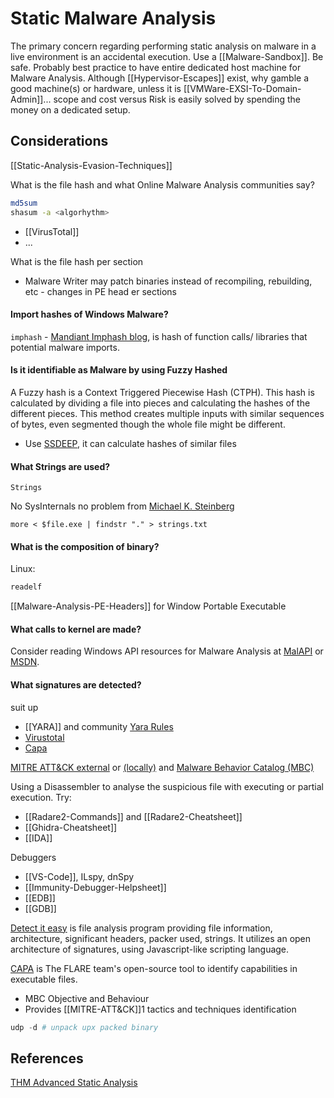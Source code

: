 # Static Malware Analysis

The primary concern regarding performing static analysis on malware in a live environment is an accidental execution. Use a [[Malware-Sandbox]]. Be safe. Probably best practice to have entire dedicated host machine for Malware Analysis. Although [[Hypervisor-Escapes]] exist, why gamble a good machine(s) or hardware, unless it is [[VMWare-EXSI-To-Domain-Admin]]... scope and cost versus Risk is easily solved by spending the money on a dedicated setup. 

## Considerations

[[Static-Analysis-Evasion-Techniques]]


What is the file hash and what Online Malware Analysis communities say?
```bash
md5sum
shasum -a <algorhythm>
```
- [[VirusTotal]]
- ...


What is the file hash per section 
- Malware Writer may patch binaries instead of recompiling, rebuilding, etc - changes in PE head er sections  

#### Import hashes of Windows Malware?

`imphash` - [Mandiant Imphash blog](https://www.mandiant.com/resources/blog/tracking-malware-import-hashing), is hash of function calls/ libraries that potential malware imports.

#### Is it identifiable as Malware by using Fuzzy Hashed

A Fuzzy hash is a Context Triggered Piecewise Hash (CTPH). This hash is calculated by dividing a file into pieces and calculating the hashes of the different pieces. This method creates multiple inputs with similar sequences of bytes, even segmented though the whole file might be different.

- Use [SSDEEP](https://ssdeep-project.github.io/ssdeep/index.html), it can calculate hashes of similar files

#### What Strings are used?

`Strings` 

No SysInternals no problem from [Michael K. Steinberg](https://superuser.com/questions/124081/is-there-a-windows-equivalent-of-the-unix-strings-command)
```
more < $file.exe | findstr "." > strings.txt
```

#### What is the composition of binary?

Linux:
```bash
readelf
```

[[Malware-Analysis-PE-Headers]] for Window Portable Executable

#### What calls to kernel are made?  

Consider reading Windows API resources for Malware Analysis at [MalAPI](https://malapi.io/) or [MSDN](https://docs.microsoft.com/en-us/search/?scope=Desktop&terms=queryperformancecounter).

#### What signatures are detected?
 suit up
- [[YARA]] and community [Yara Rules](https://github.com/Yara-Rules/rules)
- [Virustotal](https://www.virustotal.com/gui/home/upload)
- [Capa](https://github.com/mandiant/capa)

[MITRE ATT&CK external](https://attack.mitre.org/) or [(locally)](MITRE-ATT&CK]]) and [Malware Behavior Catalog (MBC)](https://github.com/MBCProject/mbc-markdown)

Using a Disassembler to analyse the suspicious file with executing or partial execution. Try:
- [[Radare2-Commands]] and [[Radare2-Cheatsheet]]
- [[Ghidra-Cheatsheet]]
- [[IDA]]

Debuggers
- [[VS-Code]], ILspy, dnSpy
- [[Immunity-Debugger-Helpsheet]]
- [[EDB]]
- [[GDB]]

[Detect it easy](https://github.com/horsicq/Detect-It-Easy) is file analysis program providing file information, architecture, significant headers, packer used, strings. It utilizes an open architecture of signatures, using Javascript-like scripting language.

[CAPA](https://github.com/mandiant/capa) is The FLARE team's open-source tool to identify capabilities in executable files.
- MBC Objective and Behaviour
- Provides [[MITRE-ATT&CK]]1 tactics and techniques identification

```powershell
udp -d # unpack upx packed binary
```


## References

[THM Advanced Static Analysis](https://tryhackme.com/r/room/advancedstaticanalysis)